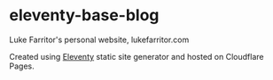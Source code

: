 # eleventy-base-blog

Luke Farritor's personal website, lukefarritor.com

Created using [Eleventy](https://github.com/11ty/eleventy) static site generator and hosted on Cloudflare Pages.

